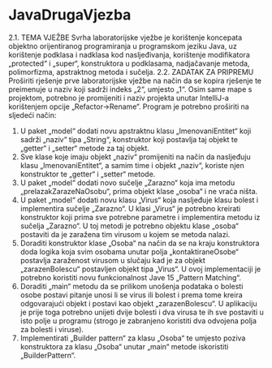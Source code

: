 # JavaDrugaVjezba

2.1. TEMA VJEŽBE
Svrha laboratorijske vježbe je korištenje koncepata objektno
orijentiranog programiranja u programskom jeziku Java, uz korištenje
podklasa i nadklasa kod nasljeđivanja, korištenje modifikatora
„protected“ i „super“, konstruktora u podklasama, nadjačavanje metoda,
polimorfizma, apstraktnog metoda i sučelja.
2.2. ZADATAK ZA PRIPREMU
Proširiti rješenje prve laboratorijske vježbe na način da se kopira
rješenje te preimenuje u naziv koji sadrži indeks „2“, umjesto „1“. Osim
same mape s projektom, potrebno je promijeniti i naziv projekta unutar
IntelliJ-a korištenjem opcije „Refactor->Rename“. Program je potrebno
proširiti na sljedeći način:
1. U paket „model“ dodati novu apstraktnu klasu „ImenovaniEntitet“
koji sadrži „naziv“ tipa „String“, konstruktor koji postavlja taj objekt
te „getter“ i „setter“ metode za taj objekt.
2. Sve klase koje imaju objekt „naziv“ promijeniti na način da nasljeđuju
klasu „ImenovaniEntitet“, a samim time i objekt „naziv“, koriste njen
konstruktor te „getter“ i „setter“ metode.
3. U paket „model“ dodati novo sučelje „Zarazno“ koja ima metodu
„prelazakZarazeNaOsobu“, prima objekt klase „osoba“ i ne vraća
ništa.
4. U paket „model“ dodati novu klasu „Virus“ koja nasljeđuje klasu bolest
i implementira sučelje „Zarazno“. U klasi „Virus“ je potrebno kreirati
konstruktor koji prima sve potrebne parametre i implementira
metodu iz sučelja „Zarazno“. U toj metodi je potrebno objektu klase
„osoba“ postaviti da je zaražena tim virusom u kojem se metoda
nalazi.
5. Doraditi konstruktor klase „Osoba“ na način da se na kraju
konstruktora doda logika koja svim osobama unutar polja
„kontaktiraneOsobe“ postavlja zaraženost virusom u slučaju kad je za
objekt „zarazenBolescu“ postavljen objekt tipa „Virus“. U ovoj
implementaciji je potrebno koristiti novu funkcionalnost Jave 15
„Pattern Matching“.
6. Doraditi „main“ metodu da se prilikom unošenja podataka o bolesti
osobe postavi pitanje unosi li se virus ili bolest i prema tome kreira
odgovarajući objekt i postavi kao objekt „zarazenBolescu“. U
aplikaciju je prije toga potrebno unijeti dvije bolesti i dva virusa te ih
sve postaviti u isto polje u programu (strogo je zabranjeno koristiti
dva odvojena polja za bolesti i viruse).
7. Implementirati „Builder pattern“ za klasu „Osoba“ te umjesto poziva
konstruktora za klasu „Osoba“ unutar „main“ metode iskoristiti
„BuilderPattern“.
